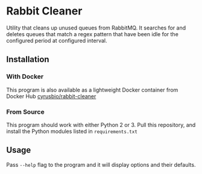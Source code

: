 # Rabbit Cleaner

Utility that cleans up unused queues from RabbitMQ. It searches for and deletes 
queues that match a regex pattern that have been idle for the configured 
period at configured interval.

## Installation

### With Docker

This program is also available as a lightweight Docker container from Docker 
Hub [cyrusbio/rabbit-cleaner](https://hub.docker.com/r/cyrusbio/rabbit-cleaner)

### From Source

This program should work with either Python 2 or 3. Pull this repository, and 
install the Python modules listed in `requirements.txt`

## Usage

Pass `--help` flag to the program and it will display options and their 
defaults.
